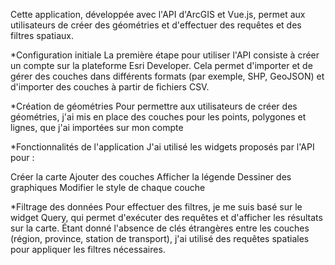 Cette application, développée avec l'API d'ArcGIS et Vue.js, permet aux utilisateurs de créer des géométries et d'effectuer des requêtes et des filtres spatiaux.

\*Configuration initiale
La première étape pour utiliser l'API consiste à créer un compte sur la plateforme Esri Developer. Cela permet d'importer et de gérer des couches dans différents formats (par exemple, SHP, GeoJSON) et d'importer des couches à partir de fichiers CSV.

\*Création de géométries
Pour permettre aux utilisateurs de créer des géométries, j'ai mis en place des couches pour les points, polygones et lignes, que j'ai importées sur mon compte

\*Fonctionnalités de l'application
J'ai utilisé les widgets proposés par l'API pour :

Créer la carte
Ajouter des couches
Afficher la légende
Dessiner des graphiques
Modifier le style de chaque couche

\*Filtrage des données
Pour effectuer des filtres, je me suis basé sur le widget Query, qui permet d'exécuter des requêtes et d'afficher les résultats sur la carte. Étant donné l'absence de clés étrangères entre les couches (région, province, station de transport), j'ai utilisé des requêtes spatiales pour appliquer les filtres nécessaires.
